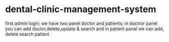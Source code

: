 # dental-clinic-management-system

first admin login;
we have two panel doctor and patients;
in doctror panel you can 
add doctor,delete,update & search
and in patient panel
we can add, delete search patient
